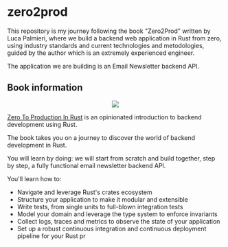 # zero2prod
This repository is my journey following the book "Zero2Prod" written by Luca Palmieri, where we build a backend web application in Rust from zero, using industry standards and current technologies and metodologies, guided by the author which is an extremely experienced engineer.

The application we are building is an Email Newsletter backend API.


## Book information
<div align="center"><a href="https://zero2prod.com" target="_blank"><img src="https://www.zero2prod.com/assets/img/zero2prod_banner.webp" /></a></div>

[Zero To Production In Rust](https://zero2prod.com) is an opinionated introduction to backend development using Rust.

The book takes you on a journey to discover the world of backend development in Rust.

You will learn by doing: we will start from scratch and build together, step by step, a fully functional email newsletter backend API.

You'll learn how to:
- Navigate and leverage Rust's crates ecosystem
- Structure your application to make it modular and extensible
- Write tests, from single units to full-blown integration tests
- Model your domain and leverage the type system to enforce invariants
- Collect logs, traces and metrics to observe the state of your application
- Set up a robust continuous integration and continuous deployment pipeline for your Rust pr
